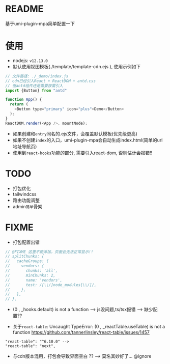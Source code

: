 # README

基于umi-plugin-mpa简单配置一下

# 使用

- nodejs: `v12.13.0`
- 默认使用视图模板(./template/template-cdn.ejs ), 使用示例如下

```js
// 文件路径: ./_demo/index.js
// cdn已经引入React + ReactDOM + antd.css 
// 但antd组件还是需要按需引入
import {Button} from "antd"

function App() {
  return (
    <Button type="primary" icon="plus">Demo</Button>
  );
}
ReactDOM.render(<App />, mountNode);
```

- 如果创建和`entry`同名的.ejs文件，会覆盖默认模板(优先级更高)
- 如果不创建`index`的入口，umi-plugin-mpa会自动生成index.html(简单的url地址导航页)
- 使用到`react-hooks`功能的部分, 需要引入react-dom, 否则估计会报错!! 

# TODO

- 打包优化
- tailwindcss
- 路由功能调整
- admin`简单`骨架

# FIXME

- 打包配置出错

```java
// @FIXME 这里不能添加，页面会无法正常显示!!
// splitChunks: {
//   cacheGroups: {
//     vendors: {
//       chunks: 'all',
//       minChunks: 2,
//       name: 'vendors',
//       test: /[\\/]node_modules[\\/]/,
//     },
//   },
// },
```

- (0 , _hooks.default) is not a function --> js没问题,ts/tsx报错 --> 缺少配置??

- 关于`react-table`: Uncaught TypeError: (0 , _reactTable.useTable) is not a function
    https://github.com/tannerlinsley/react-table/issues/1457

```
"react-table": "^6.10.0" -->
"react-table": "next",
```

- 与cdn版本混用，打包会导致界面空白 ?? --> 莫名其妙好了... @ignore
